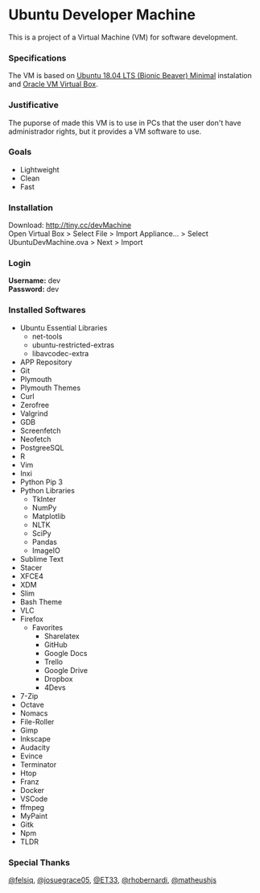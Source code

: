 # Ubuntu Developer Machine
This is a project of a Virtual Machine (VM) for software development.

### Specifications
The VM is based on [Ubuntu 18.04 LTS (Bionic Beaver) Minimal](http://archive.ubuntu.com/ubuntu/dists/bionic/main/installer-amd64/current/images/netboot) instalation and [Oracle VM Virtual Box](https://www.virtualbox.org/). 

### Justificative
The puporse of made this VM is to use in PCs that the user don't have administrador rights, but it provides a VM software to use.

### Goals
- Lightweight
- Clean
- Fast

### Installation
Download: http://tiny.cc/devMachine  
Open Virtual Box > Select File > Import Appliance... > Select UbuntuDevMachine.ova > Next > Import

### Login
**Username:** dev  
**Password:** dev

### Installed Softwares
- Ubuntu Essential Libraries
  - net-tools
  - ubuntu-restricted-extras
  - libavcodec-extra
- APP Repository
- Git
- Plymouth
- Plymouth Themes
- Curl
- Zerofree
- Valgrind
- GDB
- Screenfetch
- Neofetch
- PostgreeSQL
- R
- Vim
- Inxi
- Python Pip 3
- Python Libraries
  - TkInter
  - NumPy
  - Matplotlib
  - NLTK
  - SciPy
  - Pandas
  - ImageIO
- Sublime Text
- Stacer
- XFCE4
- XDM
- Slim
- Bash Theme
- VLC
- Firefox
  - Favorites
    - Sharelatex
    - GitHub
    - Google Docs
    - Trello
    - Google Drive
    - Dropbox
    - 4Devs
- 7-Zip
- Octave
- Nomacs
- File-Roller
- Gimp
- Inkscape
- Audacity
- Evince
- Terminator
- Htop
- Franz
- Docker 
- VSCode 
- ffmpeg
- MyPaint
- Gitk
- Npm
- TLDR

### Special Thanks
[@felsiq](https://github.com/felsiq), [@josuegrace05](https://github.com/felsiq), [@ET33](https://github.com/felsiq), [@rhobernardi](https://github.com/felsiq), [@matheushjs](https://github.com/felsiq)
